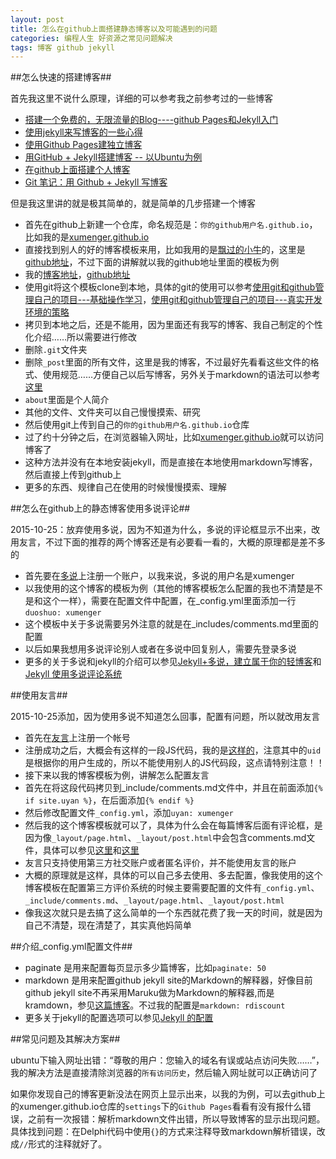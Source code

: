 ```yaml
---
layout: post
title: 怎么在github上面搭建静态博客以及可能遇到的问题
categories: 编程人生 好资源之常见问题解决
tags: 博客 github jekyll
---
```



##怎么快速的搭建博客##

首先我这里不说什么原理，详细的可以参考我之前参考过的一些博客

* [搭建一个免费的，无限流量的Blog----github Pages和Jekyll入门](http://www.ruanyifeng.com/blog/2012/08/blogging_with_jekyll.html)
* [使用jekyll来写博客的一些心得](http://blog.nswebfrog.com/2012/12/20/use-jekyll/)
* [使用Github Pages建独立博客](http://beiyuu.com/github-pages/)
* [用GitHub + Jekyll搭建博客 -- 以Ubuntu为例](http://trefoil.github.io/2013/10/05/jekyll.html)
* [在github上面搭建个人博客](http://blog.wangmingkuo.com/build-a-blog-on-github/)
* [Git 笔记：用 Github + Jekyll 写博客](http://huangziwei.com/tech/blogging-with-git-github-and-jekyll/)

但是我这里讲的就是极其简单的，就是简单的几步搭建一个博客

* 首先在github上新建一个仓库，命名规范是：`你的github用户名.github.io`，比如我的是[xumenger.github.io](https://github.com/xumenger/xumenger.github.io)
* 直接找到别人的好的博客模板来用，比如我用的是[飘过的小牛](http://github.thinkingbar.com/)的，这里是[github地址](https://github.com/niushuai/reading)，不过下面的讲解就以我的github地址里面的模板为例
* 我的[博客地址](http://xumenger.github.io/)，[github地址](https://github.com/xumenger/xumenger.github.io)
* 使用git将这个模板clone到本地，具体的git的使用可以参考[使用git和github管理自己的项目---基础操作学习](http://xumenger.github.io/github-git-learn/)，[使用git和github管理自己的项目---真实开发环境的策略](http://xumenger.github.io/github-git-use/)
* 拷贝到本地之后，还是不能用，因为里面还有我写的博客、我自己制定的个性化介绍……所以需要进行修改
* 删除`.git`文件夹
* 删除`_post`里面的所有文件，这里是我的博客，不过最好先看看这些文件的格式、使用规范……方便自己以后写博客，另外关于markdown的语法可以参考[这里](http://xumenger.github.io/markdown-grammar/)  
* `about`里面是个人简介
* 其他的文件、文件夹可以自己慢慢摸索、研究
* 然后使用git上传到自己的`你的github用户名.github.io`仓库
* 过了约十分钟之后，在浏览器输入网址，比如[xumenger.github.io](https://github.com/xumenger/xumenger.github.io)就可以访问博客了
* 这种方法并没有在本地安装jekyll，而是直接在本地使用markdown写博客，然后直接上传到github上
* 更多的东西、规律自己在使用的时候慢慢摸索、理解

##怎么在github上的静态博客使用多说评论##

2015-10-25：放弃使用多说，因为不知道为什么，多说的评论框显示不出来，改用友言，不过下面的推荐的两个博客还是有必要看一看的，大概的原理都是差不多的

* 首先要在[多说](http://duoshuo.com/)上注册一个账户，以我来说，多说的用户名是xumenger
* 以我使用的这个博客的模板为例（其他的博客模板怎么配置的我也不清楚是不是和这个一样），需要在配置文件中配置，在_config.yml里面添加一行`duoshuo: xumenger`
* 这个模板中关于多说需要另外注意的就是在_includes/comments.md里面的配置
* 以后如果我想用多说评论别人或者在多说中回复别人，需要先登录多说
* 更多的关于多说和jekyll的介绍可以参见[Jekyll+多说，建立属于你的轻博客](http://www.ituring.com.cn/article/114888)和[Jekyll 使用多说评论系统](http://liberize.me/tech/jekyll-use-duoshuo-comment-system.html)

##使用友言##

2015-10-25添加，因为使用多说不知道怎么回事，配置有问题，所以就改用友言

* 首先在[友言](http://www.uyan.cc/index.php)上注册一个帐号
* 注册成功之后，大概会有这样的一段JS代码，我的是[这样的](https://raw.githubusercontent.com/xumenger/xumenger.github.io/master/_includes/comments.md)，注意其中的`uid`是根据你的用户生成的，所以不能使用别人的JS代码段，这点请特别注意！！
* 接下来以我的博客模板为例，讲解怎么配置友言
* 首先在将这段代码拷贝到_include/comments.md文件中，并且在前面添加`{% if site.uyan %}`，在后面添加`{% endif %}`
* 然后修改配置文件`_config.yml`，添加`uyan: xumenger`
* 然后我的这个博客模板就可以了，具体为什么会在每篇博客后面有评论框，是因为像`_layout/page.html`、`_layout/post.html`中会包含comments.md文件，具体可以参见[这里](https://raw.githubusercontent.com/xumenger/xumenger.github.io/master/_layouts/page.html)和[这里](https://raw.githubusercontent.com/xumenger/xumenger.github.io/master/_layouts/post.html)
* 友言只支持使用第三方社交账户或者匿名评价，并不能使用友言的账户
* 大概的原理就是这样，具体的可以自己多去使用、多去配置，像我使用的这个博客模板在配置第三方评价系统的时候主要需要配置的文件有`_config.yml`、`_include/comments.md`、`_layout/page.html`、`_layout/post.html`
* 像我这次就只是去搞了这么简单的一个东西就花费了我一天的时间，就是因为自己不清楚，现在清楚了，其实真他妈简单


##介绍_config.yml配置文件##

* paginate 是用来配置每页显示多少篇博客，比如`paginate: 50`
* markdown 是用来配置github jekyll site的Markdown的解释器，好像目前github jekyll site不再采用Maruku做为Markdown的解释器,而是kramdown，参见[这篇博客](http://blog.csdn.net/loveaborn/article/details/25535227)。不过我的配置是`markdown: rdiscount`
* 更多关于jekyll的配置选项可以参见[Jekyll 的配置](http://havee.me/internet/2013-07/jekyll-configuration.html)

##常见问题及其解决方案##

ubuntu下输入网址出错：“尊敬的用户：您输入的域名有误或站点访问失败……”，我的解决方法是直接清除浏览器的`所有访问历史`，然后输入网址就可以正确访问了

如果你发现自己的博客更新没法在网页上显示出来，以我的为例，可以去github上的xumenger.github.io仓库的`settings`下的`Github Pages`看看有没有报什么错误，之前有一次报错：解析markdown文件出错，所以导致博客的显示出现问题。具体找到问题：在Delphi代码中使用`{}`的方式来注释导致markdown解析错误，改成`//`形式的注释就好了。